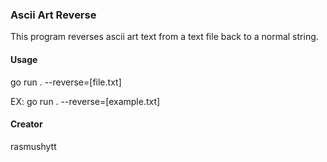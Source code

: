 ### Ascii Art Reverse

This program reverses ascii art text from a text file back to a normal string.

#### Usage 

go run . --reverse=[file.txt]

EX: go run . --reverse=[example.txt]

#### Creator
rasmushytt
